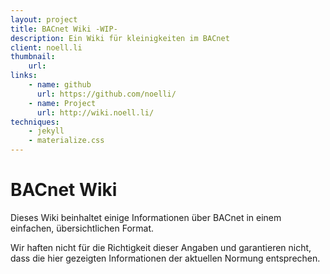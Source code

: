 ```yaml
---
layout: project
title: BACnet Wiki -WIP-
description: Ein Wiki für kleinigkeiten im BACnet
client: noell.li
thumbnail:
    url: 
links:
    - name: github
      url: https://github.com/noelli/
    - name: Project
      url: http://wiki.noell.li/
techniques:
    - jekyll
    - materialize.css
---
```



# BACnet Wiki

Dieses Wiki beinhaltet einige Informationen über BACnet in einem einfachen, übersichtlichen Format.

Wir haften nicht für die Richtigkeit dieser Angaben und garantieren nicht, dass die hier gezeigten Informationen der aktuellen Normung entsprechen.


